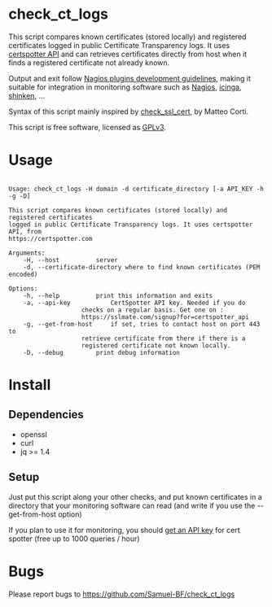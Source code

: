 # check_ct_logs

This script compares known certificates (stored locally) and registered certificates
logged in public Certificate Transparency logs. It uses
[certspotter API](https://certspotter.com) and can retrieves certificates directly
from host when it finds a registered certificate not already known.

Output and exit follow [Nagios plugins development guidelines](https://nagios-plugins.org/doc/guidelines.html),
making it suitable for integration in monitoring software such as
[Nagios](https://www.nagios.org/), [icinga](https://icinga.com/),
[shinken](http://www.shinken-monitoring.org/), ...

Syntax of this script mainly inspired by
[check_ssl_cert](https://github.com/matteocorti/check_ssl_cert), by Matteo Corti.

This script is free software, licensed as [GPLv3](LICENSE).

# Usage

```

Usage: check_ct_logs -H domain -d certificate_directory [-a API_KEY -h -g -D]

This script compares known certificates (stored locally) and registered certificates
logged in public Certificate Transparency logs. It uses certspotter API, from
https://certspotter.com

Arguments:
	-H, --host			server
	-d, --certificate-directory	where to find known certificates (PEM encoded)

Options:
	-h, --help			print this information and exits
	-a, --api-key			CertSpotter API key. Needed if you do
					checks on a regular basis. Get one on :
					https://sslmate.com/signup?for=certspotter_api
	-g, --get-from-host		if set, tries to contact host on port 443 to
					retrieve certificate from there if there is a
					registered certificate not known locally.
	-D, --debug			print debug information

```

# Install

## Dependencies

 - openssl
 - curl
 - jq >= 1.4

## Setup

Just put this script along your other checks, and put known certificates in a
directory that your monitoring software can read (and write if you use the
--get-from-host option)

If you plan to use it for monitoring, you should
[get an API key](https://sslmate.com/signup) for cert spotter (free up to 1000
queries / hour)

# Bugs

Please report bugs to https://github.com/Samuel-BF/check_ct_logs

